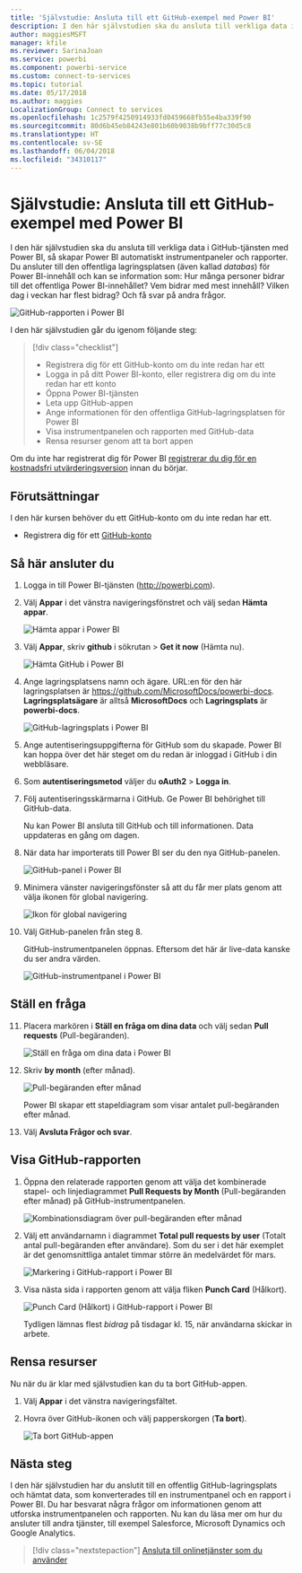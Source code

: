 ```yaml
---
title: 'Självstudie: Ansluta till ett GitHub-exempel med Power BI'
description: I den här självstudien ska du ansluta till verkliga data i GitHub-tjänsten med Power BI, så skapar Power BI automatiskt instrumentpaneler och rapporter.
author: maggiesMSFT
manager: kfile
ms.reviewer: SarinaJoan
ms.service: powerbi
ms.component: powerbi-service
ms.custom: connect-to-services
ms.topic: tutorial
ms.date: 05/17/2018
ms.author: maggies
LocalizationGroup: Connect to services
ms.openlocfilehash: 1c2579f4250914933fd0459668fb55e4ba339f90
ms.sourcegitcommit: 80d6b45eb84243e801b60b9038b9bff77c30d5c8
ms.translationtype: HT
ms.contentlocale: sv-SE
ms.lasthandoff: 06/04/2018
ms.locfileid: "34310117"
---
```

# <a name="tutorial-connect-to-a-github-sample-with-power-bi"></a>Självstudie: Ansluta till ett GitHub-exempel med Power BI
I den här självstudien ska du ansluta till verkliga data i GitHub-tjänsten med Power BI, så skapar Power BI automatiskt instrumentpaneler och rapporter. Du ansluter till den offentliga lagringsplatsen (även kallad *databas*) för Power BI-innehåll och kan se information som: Hur många personer bidrar till det offentliga Power BI-innehållet? Vem bidrar med mest innehåll? Vilken dag i veckan har flest bidrag? Och få svar på andra frågor. 

![GitHub-rapporten i Power BI](media/service-tutorial-connect-to-github/power-bi-github-app-tutorial-punch-card.png)

I den här självstudien går du igenom följande steg:

> [!div class="checklist"]
> * Registrera dig för ett GitHub-konto om du inte redan har ett 
> * Logga in på ditt Power BI-konto, eller registrera dig om du inte redan har ett konto
> * Öppna Power BI-tjänsten
> * Leta upp GitHub-appen
> * Ange informationen för den offentliga GitHub-lagringsplatsen för Power BI
> * Visa instrumentpanelen och rapporten med GitHub-data
> * Rensa resurser genom att ta bort appen

Om du inte har registrerat dig för Power BI [registrerar du dig för en kostnadsfri utvärderingsversion](https://app.powerbi.com/signupredirect?pbi_source=web) innan du börjar.

## <a name="prerequisites"></a>Förutsättningar

I den här kursen behöver du ett GitHub-konto om du inte redan har ett. 

- Registrera dig för ett [GitHub-konto](https://docs.microsoft.com/contribute/get-started-setup-github)


## <a name="how-to-connect"></a>Så här ansluter du
1. Logga in till Power BI-tjänsten (http://powerbi.com). 
2. Välj **Appar** i det vänstra navigeringsfönstret och välj sedan **Hämta appar**.
   
   ![Hämta appar i Power BI](media/service-tutorial-connect-to-github/power-bi-github-app-tutorial.png) 

3. Välj **Appar**, skriv **github** i sökrutan > **Get it now** (Hämta nu).
   
   ![Hämta GitHub i Power BI](media/service-tutorial-connect-to-github/power-bi-github-app-tutorial-get-it-now.png) 

4. Ange lagringsplatsens namn och ägare. URL:en för den här lagringsplatsen är https://github.com/MicrosoftDocs/powerbi-docs. **Lagringsplatsägare** är alltså **MicrosoftDocs** och **Lagringsplats** är **powerbi-docs**. 
   
    ![GitHub-lagringsplats i Power BI](media/service-tutorial-connect-to-github/power-bi-github-app-tutorial-repo-name.png)

5. Ange autentiseringsuppgifterna för GitHub som du skapade. Power BI kan hoppa över det här steget om du redan är inloggad i GitHub i din webbläsare. 

6. Som **autentiseringsmetod** väljer du **oAuth2** \> **Logga in**.

7. Följ autentiseringsskärmarna i GitHub. Ge Power BI behörighet till GitHub-data.
   
   Nu kan Power BI ansluta till GitHub och till informationen.  Data uppdateras en gång om dagen.

8. När data har importerats till Power BI ser du den nya GitHub-panelen. 
 
   ![GitHub-panel i Power BI](media/service-tutorial-connect-to-github/power-bi-github-app-tutorial-tile.png) 

8. Minimera vänster navigeringsfönster så att du får mer plats genom att välja ikonen för global navigering.

    ![Ikon för global navigering](media/service-tutorial-connect-to-github/power-bi-global-navigation-icon.png)

10. Välj GitHub-panelen från steg 8. 
    
    GitHub-instrumentpanelen öppnas. Eftersom det här är live-data kanske du ser andra värden.

    ![GitHub-instrumentpanel i Power BI](media/service-tutorial-connect-to-github/power-bi-github-app-tutorial-dashboard.png)

    

## <a name="ask-a-question"></a>Ställ en fråga

11. Placera markören i **Ställ en fråga om dina data** och välj sedan **Pull requests** (Pull-begäranden). 

    ![Ställ en fråga om dina data i Power BI](media/service-tutorial-connect-to-github/power-bi-github-app-tutorial-ask-question.png)

12. Skriv **by month** (efter månad).
 
    ![Pull-begäranden efter månad](media/service-tutorial-connect-to-github/power-bi-github-app-tutorial-ask-question-by-month.png)

     Power BI skapar ett stapeldiagram som visar antalet pull-begäranden efter månad.

13. Välj **Avsluta Frågor och svar**.

## <a name="view-the-github-report"></a>Visa GitHub-rapporten 

1. Öppna den relaterade rapporten genom att välja det kombinerade stapel- och linjediagrammet **Pull Requests by Month** (Pull-begäranden efter månad) på GitHub-instrumentpanelen.

    ![Kombinationsdiagram över pull-begäranden efter månad](media/service-tutorial-connect-to-github/power-bi-github-app-tutorial-pull-requests-combo-chart.png)

2. Välj ett användarnamn i diagrammet **Total pull requests by user** (Totalt antal pull-begäranden efter användare). Som du ser i det här exemplet är det genomsnittliga antalet timmar större än medelvärdet för mars.

    ![Markering i GitHub-rapport i Power BI](media/service-tutorial-connect-to-github/power-bi-github-app-tutorial-report-highlight.png)

3. Visa nästa sida i rapporten genom att välja fliken **Punch Card** (Hålkort). 
 
    ![Punch Card (Hålkort) i GitHub-rapport i Power BI](media/service-tutorial-connect-to-github/power-bi-github-app-tutorial-tues-3pm.png)

    Tydligen lämnas flest *bidrag* på tisdagar kl. 15, när användarna skickar in arbete.

## <a name="clean-up-resources"></a>Rensa resurser

Nu när du är klar med självstudien kan du ta bort GitHub-appen. 

1. Välj **Appar** i det vänstra navigeringsfältet.
2. Hovra över GitHub-ikonen och välj papperskorgen (**Ta bort**).

    ![Ta bort GitHub-appen](media/service-tutorial-connect-to-github/power-bi-github-app-tutorial-delete.png)

## <a name="next-steps"></a>Nästa steg

I den här självstudien har du anslutit till en offentlig GitHub-lagringsplats och hämtat data, som konverterades till en instrumentpanel och en rapport i Power BI. Du har besvarat några frågor om informationen genom att utforska instrumentpanelen och rapporten. Nu kan du läsa mer om hur du ansluter till andra tjänster, till exempel Salesforce, Microsoft Dynamics och Google Analytics. 
 
> [!div class="nextstepaction"]
> [Ansluta till onlinetjänster som du använder](./service-connect-to-services.md)


